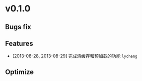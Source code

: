 # v0.1.0

## Bugs fix


## Features
  - [2013-08-28, 2013-08-29] 完成清缓存和预加载的功能 `lycheng`


## Optimize

